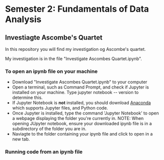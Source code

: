 # Semester 2: Fundamentals of Data Analysis
## Investiagte Ascombe's Quartet

In this repository you will find my investigation og Ascombe's quartet. 

My investigation is in the file "Investigate Ascombes Quartet.ipynb". 

### To open an ipynb file on your machine
* Download "Investigate Ascombes Quartet.ipynb" to your computer
* Open a terminal, such as Command Prompt, and check if Jupyter is installed on your machine. Type jupyter notebook -- version to determine this. 
* If Jupyter Notebook is **not** installed, you should download [Anaconda]() which supports Jupyter files, and Python code. 
* Once Jupyter is installed, type the command 'Jupyter Notebook' to open a webpage displaying the folder you're currently in. NOTE: When opening JUpyter notebook, ensure your downloaded ipynb file is in a subdirectory of the folder you are in.
* Naviagte to the folder containing your ipynb file and click to open in a new tab. 

### Running code from an ipynb file

